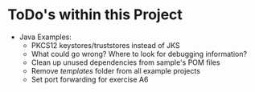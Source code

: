 # ToDo's within this Project

   * Java Examples:
       * PKCS12 keystores/truststores instead of JKS
       * What could go wrong? Where to look for debugging information?
       * Clean up unused dependencies from sample's POM files
       * Remove _templates_ folder from all example projects
       * Set port forwarding for exercise A6
